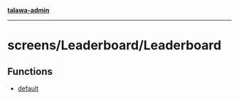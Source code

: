 [**talawa-admin**](../../../README.md)

***

# screens/Leaderboard/Leaderboard

## Functions

- [default](functions/default.md)
